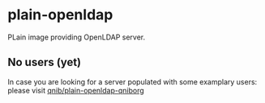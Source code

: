 # plain-openldap
PLain image providing OpenLDAP server.

## No users (yet)

In case you are looking for a server populated with some examplary users: please visit [qnib/plain-openldap-qniborg](https://github.com/qnib/plain-openldap-qniborg)
